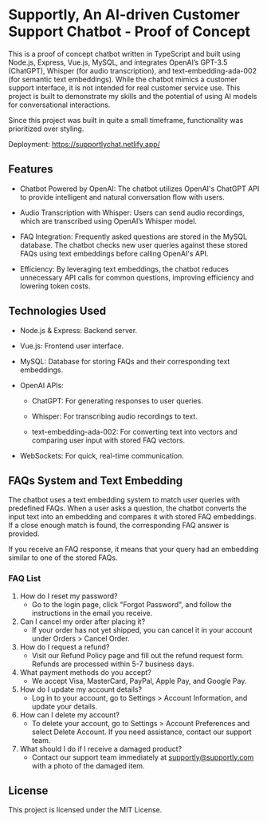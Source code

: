 # Supportly, An AI-driven Customer Support Chatbot - Proof of Concept


This is a proof of concept chatbot written in TypeScript and built using Node.js, Express, Vue.js, MySQL, and integrates OpenAI’s GPT-3.5 (ChatGPT), Whisper (for audio transcription), and text-embedding-ada-002 (for semantic text embeddings). While the chatbot mimics a customer support interface, it is not intended for real customer service use. This project is built to demonstrate my skills and the potential of using AI models for conversational interactions.

Since this project was built in quite a small timeframe, functionality was prioritized over styling.

Deployment: https://supportlychat.netlify.app/

## Features

  * Chatbot Powered by OpenAI: The chatbot utilizes OpenAI's ChatGPT API to provide intelligent and natural conversation flow with users.

  * Audio Transcription with Whisper: Users can send audio recordings, which are transcribed using OpenAI’s Whisper model.

  * FAQ Integration: Frequently asked questions are stored in the MySQL database. The chatbot checks new user queries against these stored FAQs using text embeddings before calling OpenAI's API.

  * Efficiency: By leveraging text embeddings, the chatbot reduces unnecessary API calls for common questions, improving efficiency and lowering token costs.

## Technologies Used

  * Node.js & Express: Backend server.

  * Vue.js: Frontend user interface.

  * MySQL: Database for storing FAQs and their corresponding text embeddings.

  * OpenAI APIs:

     * ChatGPT: For generating responses to user queries.

     * Whisper: For transcribing audio recordings to text.

     * text-embedding-ada-002: For converting text into vectors and comparing user input with stored FAQ vectors.
       
  * WebSockets: For quick, real-time communication.

## FAQs System and Text Embedding

The chatbot uses a text embedding system to match user queries with predefined FAQs. When a user asks a question, the chatbot converts the input text into an embedding and compares it with stored FAQ embeddings. If a close enough match is found, the corresponding FAQ answer is provided.

If you receive an FAQ response, it means that your query had an embedding similar to one of the stored FAQs.



### FAQ List

1. How do I reset my password?
   - Go to the login page, click "Forgot Password", and follow the instructions in the email you receive.
2. Can I cancel my order after placing it?
   - If your order has not yet shipped, you can cancel it in your account under Orders > Cancel Order.
3. How do I request a refund?
   - Visit our Refund Policy page and fill out the refund request form. Refunds are processed within 5-7 business days.
4. What payment methods do you accept?
   - We accept Visa, MasterCard, PayPal, Apple Pay, and Google Pay.
5. How do I update my account details?
   - Log in to your account, go to Settings > Account Information, and update your details.
6. How can I delete my account?
   - To delete your account, go to Settings > Account Preferences and select Delete Account. If you need assistance, contact our support team.
7. What should I do if I receive a damaged product?
   - Contact our support team immediately at supportly@supportly.com with a photo of the damaged item.

## License

This project is licensed under the MIT License.
